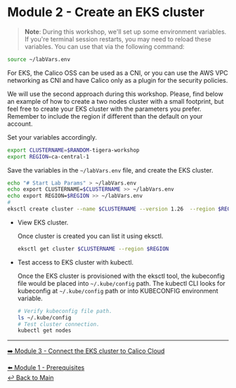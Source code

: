 # Module 2 - Create an EKS cluster

> **Note**: During this workshop, we'll set up some environment variables. If you're terminal session restarts, you may need to reload these variables. You can use that via the following command: <p>
```bash
source ~/labVars.env
```

For EKS, the Calico OSS can be used as a CNI, or you can use the AWS VPC networking as CNI and have Calico only as a plugin for the security policies. 

We will use the second approach during this workshop. Please, find below an example of how to create a two nodes cluster with a small footprint, but feel free to create your EKS cluster with the parameters you prefer. Remember to include the region if different than the default on your account.

Set your variables accordingly.

```bash 
export CLUSTERNAME=$RANDOM-tigera-workshop
export REGION=ca-central-1
```

Save the variables in the `~/labVars.env` file, and create the EKS cluster.

```bash
echo "# Start Lab Params" > ~/labVars.env
echo export CLUSTERNAME=$CLUSTERNAME >> ~/labVars.env
echo export REGION=$REGION >> ~/labVars.env
#
eksctl create cluster --name $CLUSTERNAME --version 1.26  --region $REGION --node-type m5.xlarge
```

- View EKS cluster.

  Once cluster is created you can list it using eksctl.
  
  ```bash
  eksctl get cluster $CLUSTERNAME --region $REGION
  ```

- Test access to EKS cluster with kubectl.

  Once the EKS cluster is provisioned with the eksctl tool, the kubeconfig file would be placed into `~/.kube/config` path. The kubectl CLI looks for kubeconfig at `~/.kube/config` path or into KUBECONFIG environment variable.

  ```bash
  # Verify kubeconfig file path.
  ls ~/.kube/config
  # Test cluster connection.
  kubectl get nodes
  ```

--- 

[:arrow_right: Module 3 - Connect the EKS cluster to Calico Cloud](/modules/module-3-connect-calicocloud.md)  <br>

[:arrow_left: Module 1 - Prerequisites](/modules/module-1-prereq.md)  
[:leftwards_arrow_with_hook: Back to Main](/README.md)  
